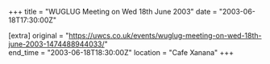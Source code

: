 +++
title = "WUGLUG Meeting on Wed 18th June 2003"
date = "2003-06-18T17:30:00Z"

[extra]
original = "https://uwcs.co.uk/events/wuglug-meeting-on-wed-18th-june-2003-1474488944033/"    
end_time = "2003-06-18T18:30:00Z"
location = "Cafe Xanana"
+++



